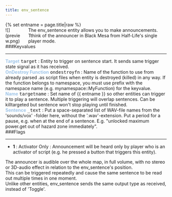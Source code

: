 ```yaml
---
title: env_sentence
---
```

<div>{% set entname = page.title|raw %}</div>
<div class="container previewimg">
<div class="columns">
<div class="imagepadding column col-auto" markdown="1">![](preview.png)</div>
<div class="column entityentry" markdown="1">The env_sentence entity allows you to make announcements. Tthink of the announcer in Black Mesa from Half-Life's single player mode.</div>
</div>
</div>
###Keyvalues
<hr>
<div class="entityentry" markdown="1">
<span style="color:#9fc5e8;"><b>Target</b></span> <kbd  class="tooltip" data-tooltip="target_destination">target</kbd> :
Entity to trigger on sentence start. It sends same trigger state signal as it has received.
</div>
<div class="entityentry" markdown="1">
<span style="color:#9fc5e8;"><b>OnDestroy Function</b></span> <kbd  class="tooltip" data-tooltip="string">ondestroyfn</kbd> :
Name of the function to use from already parsed .as script files when entity is destroyed (killed) in any way. If the function belongs to namespace, you must use prefix with the namespace name (e.g. mynamespace::MyFunction) for the keyvalue.
</div>
<div class="entityentry" markdown="1">
<span style="color:#9fc5e8;"><b>Name</b></span> <kbd  class="tooltip" data-tooltip="target_source">targetname</kbd> :
Set name of {{ entname }} so other entities can trigger it to play a sentence. Multiple triggering will overlap sentences. Can be killtargeted but sentence won't stop playing until finished.
</div>
<div class="entityentry" markdown="1">
<span style="color:#9fc5e8;"><b>Sentence</b></span> <kbd  class="tooltip" data-tooltip="string">_text</kbd> :
Put a space-separated list of WAV-file names from the 'sounds/vox' -folder here, without the '.wav'-extension. Put a period for a pause, e.g. when at the end of a sentence. E.g. "unlocked maximum power.get out of hazard zone immediately".
</div>
###Flags
<hr>
<div class="entityflags">
<ul>
<li class="imagepadding" markdown="1"><b>1 </b> : Activator Only : Announcement will be heard only by player who is an activator of script (e.g. he pressed a button that triggers this entity).</li>
</ul>
</div>
<div class="notices blue">The announcer is audible over the whole map, in full volume, with no stereo or 3D-audio effect in relation to the env_sentence's position.</div>
<div class="notices blue">This can be triggered repeatedly and cause the same sentence to be read out multiple times in one moment.</div>
<div class="notices blue">Unlike other entities, env_sentence sends the same output type as received, instead of 'Toggle'.</div>

